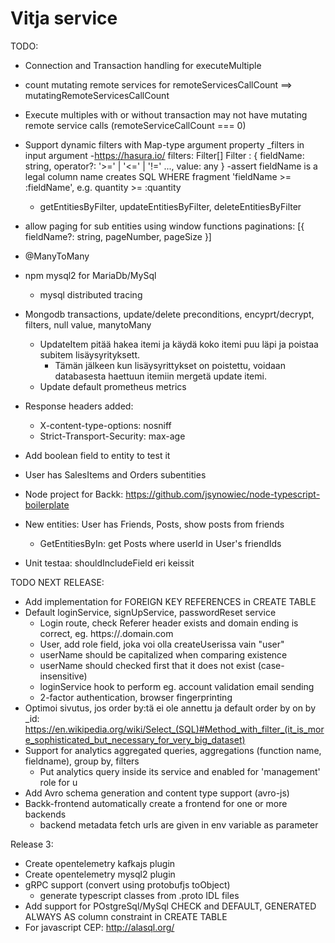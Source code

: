# Vitja service

TODO:
- Connection and Transaction handling for executeMultiple
- count mutating remote services for remoteServicesCallCount ==> mutatingRemoteServicesCallCount
- Execute multiples with or without transaction may not have mutating remote service calls (remoteServiceCallCount === 0)
- Support dynamic filters with Map-type argument property
  _filters in input argument
  -https://hasura.io/
  filters: Filter[]
   Filter : { fieldName: string, operator?: '>=' | '<=' | '!=' ..., value: any }
   -assert fieldName is a legal column name
   creates SQL WHERE fragment 'fieldName >= :fieldName', e.g. quantity >= :quantity
   - getEntitiesByFilter, updateEntitiesByFilter, deleteEntitiesByFilter 

- allow paging for sub entities using window functions
  paginations: [{ fieldName?: string, pageNumber, pageSize }]
- @ManyToMany
- npm mysql2 for MariaDb/MySql
  - mysql distributed tracing
- Mongodb transactions, update/delete preconditions, encyprt/decrypt, filters, null value, manytoMany
  - UpdateItem pitää hakea itemi ja käydä koko itemi puu läpi ja poistaa subitem lisäysyrityksett.
    - Tämän jälkeen kun lisäysyrittykset on poistettu, voidaan databasesta haettuun itemiin mergetä update itemi.
  - Update default prometheus metrics
- Response headers added:
  - X-content-type-options: nosniff
  - Strict-Transport-Security: max-age 
- Add boolean field to entity to test it
- User has SalesItems and Orders subentities
 - Node project for Backk: https://github.com/jsynowiec/node-typescript-boilerplate
- New entities: User has Friends, Posts, show posts from friends
  - GetEntitiesByIn: get Posts where userId in User's friendIds
- Unit testaa: shouldIncludeField eri keissit

TODO NEXT RELEASE:
- Add implementation for FOREIGN KEY REFERENCES in CREATE TABLE
- Default loginService, signUpService, passwordReset service
    - Login route, check Referer header exists and domain ending is correct, eg. https://<something>.domain.com
    - User, add role field, joka voi olla createUserissa vain "user"
    - userName should be capitalized when comparing existence
    - userName should checked first that it does not exist (case-insensitive)
    - loginService hook to perform eg. account validation email sending
    - 2-factor authentication, browser fingerprinting
- Optimoi sivutus, jos order by:tä ei ole annettu ja default order by on by _id:
    https://en.wikipedia.org/wiki/Select_(SQL)#Method_with_filter_(it_is_more_sophisticated_but_necessary_for_very_big_dataset)
- Support for analytics aggregated queries, aggregations (function name, fieldname), group by, filters
    - Put analytics query inside its service and enabled for 'management' role for u
- Add Avro schema generation and content type support (avro-js)
- Backk-frontend automatically create a frontend for one or more backends
  - backend metadata fetch urls are given in env variable as parameter

Release 3:
- Create opentelemetry kafkajs plugin
- Create opentelemetry mysql2 plugin
- gRPC support (convert using protobufjs toObject)
  - generate typescript classes from .proto IDL files
- Add support for POstgreSql/MySql CHECK and DEFAULT, GENERATED ALWAYS AS column constraint in CREATE TABLE
- For javascript CEP: http://alasql.org/
